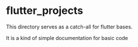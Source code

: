 # flutter_projects

This directory serves as a catch-all for flutter bases.  
  
It is a kind of simple documentation for basic code
